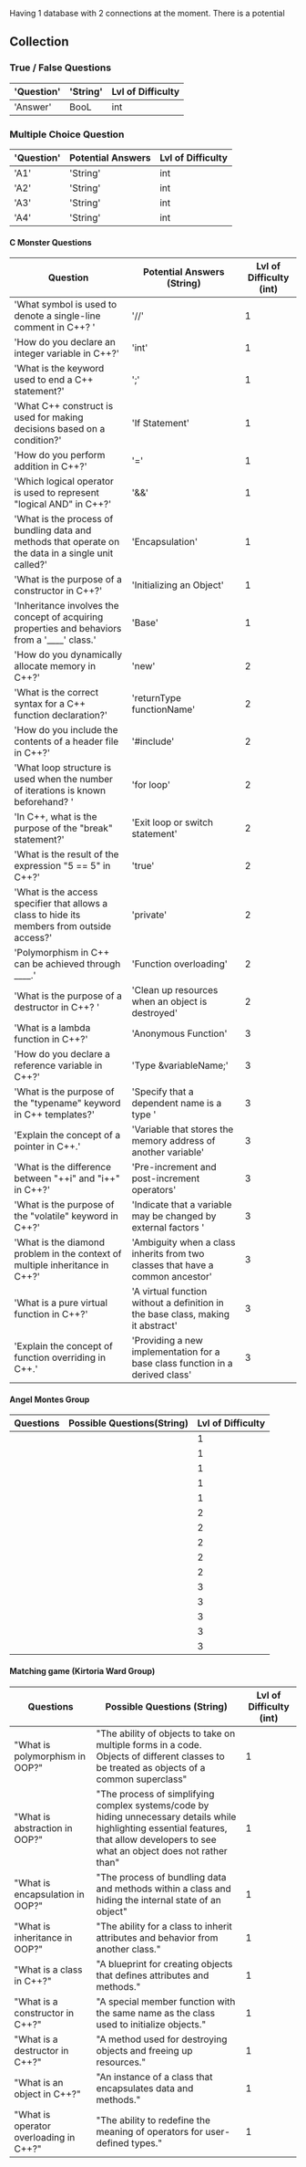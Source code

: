 Having 1 database with 2 connections at the moment. There is a potential 

## Collection 

### True / False Questions
| 'Question' | 'String' | Lvl of Difficulty |
| ---------- | -------- | ----------------- |
| 'Answer'   | BooL     | int               |


### Multiple Choice Question

| 'Question' | Potential Answers | Lvl of Difficulty |
| ---------- | ----------------- | ----------------- |
| 'A1'       | 'String'          | int               |
| 'A2'       | 'String'          | int               |
| 'A3'       | 'String'          | int               |
| 'A4'       | 'String'          | int               |


#### C Monster Questions
| Question                                                                                             | Potential Answers (String)                                                      | Lvl of Difficulty (int) |
| ---------------------------------------------------------------------------------------------------- | ------------------------------------------------------------------------------- | ----------------------- |
| 'What symbol is used to denote a single-line comment in C++?  '<br>                                  | '//'                                                                            | 1                       |
| 'How do you declare an integer variable in C++?'                                                     | 'int'                                                                           | 1                       |
| 'What is the keyword used to end a C++ statement?'                                                   | ';'                                                                             | 1                       |
| 'What C++ construct is used for making decisions based on a condition?'                              | 'If Statement'                                                                  | 1                       |
| 'How do you perform addition in C++?'                                                                | '='                                                                             | 1                       |
| 'Which logical operator is used to represent "logical AND" in C++?'                                  | '&&'                                                                            | 1                       |
| 'What is the process of bundling data and methods that operate on the data in a single unit called?' | 'Encapsulation'                                                                 | 1                       |
| 'What is the purpose of a constructor in C++?'                                                       | 'Initializing an Object'                                                        | 1                       |
| 'Inheritance involves the concept of acquiring properties and behaviors from a '____' class.'        | 'Base'                                                                          | 1                       |
| 'How do you dynamically allocate memory in C++?'                                                     | 'new'                                                                           | 2                       |
| 'What is the correct syntax for a C++ function declaration?'                                         | 'returnType functionName'                                                       | 2                       |
| 'How do you include the contents of a header file in C++?'                                           | '#include'                                                                      | 2                       |
| 'What loop structure is used when the number of iterations is known beforehand?  '<br>               | 'for loop'                                                                      | 2                       |
| 'In C++, what is the purpose of the "break" statement?'                                              | 'Exit loop or switch statement'                                                 | 2                       |
| 'What is the result of the expression "5 == 5" in C++?'                                              | 'true'                                                                          | 2                       |
| 'What is the access specifier that allows a class to hide its members from outside access?'          | 'private'                                                                       | 2                       |
| 'Polymorphism in C++ can be achieved through ____.'                                                  | 'Function overloading'                                                          | 2                       |
| 'What is the purpose of a destructor in C++?  '<br>                                                  | 'Clean up resources when an object is destroyed'                                | 2                       |
| 'What is a lambda function in C++?'                                                                  | 'Anonymous Function'                                                            | 3                       |
| 'How do you declare a reference variable in C++?'                                                    | 'Type &variableName;'                                                           | 3                       |
| 'What is the purpose of the "typename" keyword in C++ templates?'                                    | 'Specify that a dependent name is a type  '<br>                                 | 3                       |
| 'Explain the concept of a pointer in C++.'                                                           | 'Variable that stores the memory address of another variable'                   | 3                       |
| 'What is the difference between "++i" and "i++" in C++?'                                             | 'Pre-increment and post-increment operators'                                    | 3                       |
| 'What is the purpose of the "volatile" keyword in C++?'                                              | 'Indicate that a variable may be changed by external factors  '<br>             | 3                       |
| 'What is the diamond problem in the context of multiple inheritance in C++?'                         | 'Ambiguity when a class inherits from two classes that have a common ancestor'  | 3                       |
| 'What is a pure virtual function in C++?'                                                            | 'A virtual function without a definition in the base class, making it abstract' | 3                       |
| 'Explain the concept of function overriding in C++.'                                                 | 'Providing a new implementation for a base class function in a derived class'   | 3                       |



#### Angel Montes Group

| Questions | Possible Questions(String) | Lvl of Difficulty |
| --------- | -------------------------- | ----------------- |
|           |                            | 1                 |
|           |                            | 1                 |
|           |                            | 1                 |
|           |                            | 1                 |
|           |                            | 1                 |
|           |                            | 2                 |
|           |                            | 2                 |
|           |                            | 2                 |
|           |                            | 2                 |
|           |                            | 2                 |
|           |                            | 3                 |
|           |                            | 3                 |
|           |                            | 3                 |
|           |                            | 3                 |
|           |                            | 3                 |
 
#### Matching game (Kirtoria Ward Group)



| Questions                              | Possible Questions (String)                                                                                                                                                             | Lvl of Difficulty (int) |
| -------------------------------------- | --------------------------------------------------------------------------------------------------------------------------------------------------------------------------------------- | ----------------------- |
| "What is polymorphism in OOP?"<br>     | "The ability of objects to take on multiple forms in a code. Objects of different classes to be treated as objects of a common superclass"                                              | 1                       |
| "What is abstraction in OOP?"<br>      | "The process of simplifying complex systems/code by hiding unnecessary details while highlighting essential features, that allow developers to see what an object does not rather than" | 1                       |
| "What is encapsulation in OOP?"<br>    | "The process of bundling data and methods within a class and hiding the internal state of an object"                                                                                    | 1                       |
| "What is inheritance in OOP?"<br>      | "The ability for a class to inherit attributes and behavior from another class."                                                                                                        | 1                       |
| "What is a class in C++?"<br>          | "A blueprint for creating objects that defines attributes and methods."                                                                                                                 | 1                       |
| "What is a constructor in C++?"<br>    | "A special member function with the same name as the class used to initialize objects."                                                                                                 | 1                       |
| "What is a destructor in C++?"<br>     | "A method used for destroying objects and freeing up resources."<br>                                                                                                                    | 1                       |
| "What is an object in C++?"<br>        | "An instance of a class that encapsulates data and methods."                                                                                                                            | 1                       |
| "What is operator overloading in C++?" | "The ability to redefine the meaning of operators for user-defined types."<br>                                                                                                          | 1                       |

